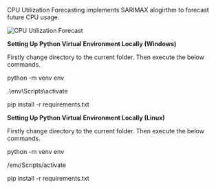 CPU Utilization Forecasting implements SARIMAX alogirthm to forecast future CPU usage.

![CPU Utilization Forecast](https://drive.google.com/uc?id=1nhZ9U2QU61dF-ZHJEJDSbi4-Ym3xamfv)

**Setting Up Python Virtual Environment Locally (Windows)**

Firstly change directory to the current folder. Then execute the below commands.

python -m venv env

.\env\Scripts\activate

pip install -r requirements.txt

**Setting Up Python Virtual Environment Locally (Linux)**

Firstly change directory to the current folder. Then execute the below commands.

python -m venv env

/env/Scripts/activate

pip install -r requirements.txt
